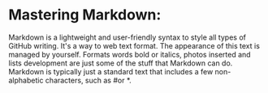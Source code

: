 # Mastering Markdown:

Markdown is a lightweight and user-friendly syntax to style all types of GitHub writing.
It's a way to web text format. The appearance of this text is managed by yourself. Formats words bold or italics, photos inserted and lists development are just some of the stuff that Markdown can do. Markdown is typically just a standard text that includes a few non-alphabetic characters, such as #or *.
